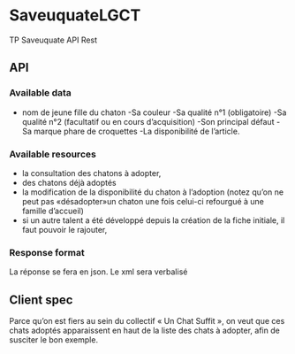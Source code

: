 # SaveuquateLGCT
TP Saveuquate API Rest

## API
### Available data
 - nom de jeune fille du chaton 
 -Sa couleur 
 -Sa qualité n°1 (obligatoire) 
 -Sa qualité n°2 (facultatif ou en cours d’acquisition) 
 -Son principal défaut 
 -Sa marque phare de croquettes 
 -La disponibilité de l’article.
 
### Available resources
 - la consultation des chatons à adopter, 
 - des chatons déjà adoptés
 - la modification de la disponibilité du chaton à l’adoption (notez qu’on ne peut pas «désadopter»un chaton une fois celui-ci refourgué à une famille d’accueil)
 - si un autre talent a été développé depuis la création de la fiche initiale, il faut pouvoir le rajouter,
 
### Response format
 La réponse se fera en json. Le xml sera verbalisé
 
## Client spec
 Parce qu’on est fiers au sein du collectif « Un Chat Suffit », on veut que ces chats adoptés apparaissent en haut de la liste des chats à adopter, afin de susciter le bon exemple.
